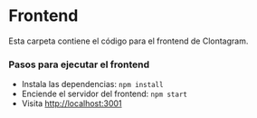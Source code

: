 # Frontend

Esta carpeta contiene el código para el frontend de Clontagram.

### Pasos para ejecutar el frontend

- Instala las dependencias: `npm install`
- Enciende el servidor del frontend: `npm start`
- Visita [http://localhost:3001](http://localhost:3001)
